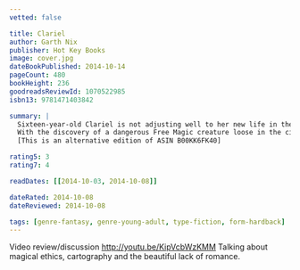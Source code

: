```yaml
---
vetted: false

title: Clariel
author: Garth Nix
publisher: Hot Key Books
image: cover.jpg
dateBookPublished: 2014-10-14
pageCount: 480
bookHeight: 236
goodreadsReviewId: 1070522985
isbn13: 9781471403842

summary: |
  Sixteen-year-old Clariel is not adjusting well to her new life in the city of Belisaere, the capital of the Old Kingdom. She misses roaming freely within the forests of Estwael, and she feels trapped within the stone city walls. And in Belisaere she is forced to follow the plans, plots and demands of everyone, from her parents to her maid, to the sinister Guildmaster Kilp. Clariel can see her freedom slipping away. It seems too that the city itself is descending into chaos, as the ancient rules binding Abhorsen, King and Clayr appear to be disintegrating.
  With the discovery of a dangerous Free Magic creature loose in the city, Clariel is given the chance both to prove her worth and make her escape. But events spin rapidly out of control. Clariel finds herself more trapped than ever, until help comes from an unlikely source. But the help comes at a terrible cost. Clariel must question the motivations and secret hearts of everyone around her - and it is herself she must question most of all.
  [This is an alternative edition of ASIN B00KK6FK40]

rating5: 3
rating7: 4

readDates: [[2014-10-03, 2014-10-08]]

dateRated: 2014-10-08
dateReviewed: 2014-10-08

tags: [genre-fantasy, genre-young-adult, type-fiction, form-hardback]
---
```


Video review/discussion http://youtu.be/KipVcbWzKMM Talking about magical ethics, cartography and the beautiful lack of romance.
